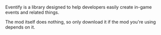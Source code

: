 Eventify is a library designed to help developers easily create in-game events and related things.

The mod itself does nothing, so only download it if the mod you're using depends on it.